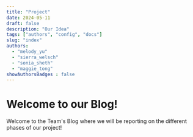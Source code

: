 ```yaml
---
title: "Project"
date: 2024-05-11
draft: false
description: "Our Idea"
tags: ["authors", "config", "docs"]
slug: "index"
authors:
  - "melody_yu"
  - "sierra_welsch"
  - "sonia_sheth"
  - "maggie_tong"
showAuthorsBadges : false
---
```


# Welcome to our Blog!

Welcome to the Team's Blog where we will be reporting on the different phases of our project!
